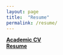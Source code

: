 ```yaml
---
layout: page
title:  "Resume"
permalink: /resume/
---
```


**[Academic CV](https://rb.gy/oi4l22)** <br>
**[Resume](https://shorturl.at/L0Jtg)** <br>
